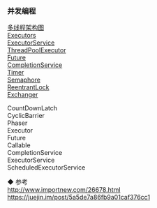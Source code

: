 ### 并发编程   

[多线程架构图](ImageFiles/MT_001.png)  
[Executors](library/Executors.md)  
[ExecutorService](library/ExecutorService.md)  
[ThreadPoolExecutor](library/ThreadPoolExecutor.md)  
[Future](library/Future.md)  
[CompletionService](library/CompletionService.md)  
[Timer](library/Timer.md)  
[Semaphore](library/Semaphore.md)  
[ReentrantLock](library/ReentrantLock.md)  
[Exchanger](library/Exchanger.md)  

CountDownLatch  
CyclicBarrier  
Phaser  
Executor  
Future  
Callable  
CompletionService  
ExecutorService  
ScheduledExecutorService  


◆ 参考  
http://www.importnew.com/26678.html  
https://juejin.im/post/5a5de7a86fb9a01caf376cc1  
